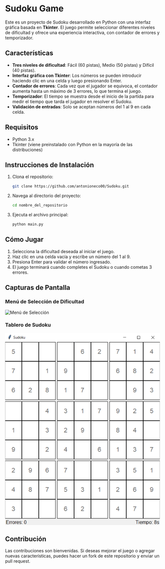 # Sudoku Game

Este es un proyecto de Sudoku desarrollado en Python con una interfaz gráfica basada en **Tkinter**. El juego permite seleccionar diferentes niveles de dificultad y ofrece una experiencia interactiva, con contador de errores y temporizador.

## Características

- **Tres niveles de dificultad**: Fácil (60 pistas), Medio (50 pistas) y Difícil (40 pistas).
- **Interfaz gráfica con Tkinter**: Los números se pueden introducir haciendo clic en una celda y luego presionando Enter.
- **Contador de errores**: Cada vez que el jugador se equivoca, el contador aumenta hasta un máximo de 3 errores, lo que termina el juego.
- **Temporizador**: El tiempo se muestra desde el inicio de la partida para medir el tiempo que tarda el jugador en resolver el Sudoku.
- **Validación de entradas**: Solo se aceptan números del 1 al 9 en cada celda.

## Requisitos

- Python 3.x
- Tkinter (viene preinstalado con Python en la mayoría de las distribuciones)

## Instrucciones de Instalación

1. Clona el repositorio:

   ```bash
   git clone https://github.com/antonioneco00/Sudoku.git
   ```

2. Navega al directorio del proyecto:

   ```bash
   cd nombre_del_repositorio
   ```

3. Ejecuta el archivo principal:

   ```bash
   python main.py
   ```

## Cómo Jugar

1. Selecciona la dificultad deseada al iniciar el juego.
2. Haz clic en una celda vacía y escribe un número del 1 al 9.
3. Presiona Enter para validar el número ingresado.
4. El juego terminará cuando completes el Sudoku o cuando cometas 3 errores.

## Capturas de Pantalla

### Menú de Selección de Dificultad
![Menú de Selección](media/image.png)

### Tablero de Sudoku
![Tablero de Juego](media/partida.png)

## Contribución

Las contribuciones son bienvenidas. Si deseas mejorar el juego o agregar nuevas características, puedes hacer un fork de este repositorio y enviar un pull request.

